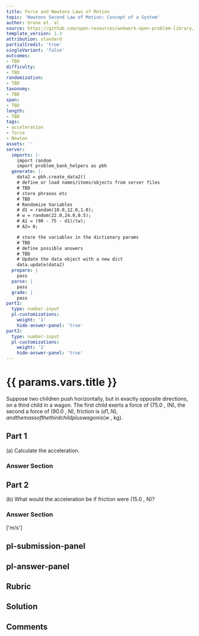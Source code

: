 ```yaml
---
title: Force and Newtons Laws of Motion
topic: 'Newtons Second Law of Motion: Concept of a System'
author: Urone et. al
source: https://github.com/open-resources/webwork-open-problem-library/tree/master/Contrib/BrockPhysics/College_Physics_Urone/4.Dynamics_Force_and_Newtons_Laws_of_Motion/Newtons_Second_Law_of_Motion_Concept_of_a_System/NU_U17-04-03-009.pg
template_version: 1.3
attribution: standard
partialCredit: 'true'
singleVariant: 'false'
outcomes:
- TBD
difficulty:
- TBD
randomization:
- TBD
taxonomy:
- TBD
span:
- TBD
length:
- TBD
tags:
- acceleration
- force
- Newton
assets: ''
server:
  imports: |-
    import random
    import problem_bank_helpers as pbh
  generate: |-
    data2 = pbh.create_data2()
    # define or load names/items/objects from server files
    # TBD
    # store phrases etc
    # TBD
    # Randomize Variables
    # d1 = random(10.0,12.0,1.0);
    # w = random(22.0,24.0,0.5);
    # A1 = (90 - 75 - d1)/(w);
    # A2= 0;

    # store the variables in the dictionary params
    # TBD
    # define possible answers
    # TBD
    # Update the data object with a new dict
    data.update(data2)
  prepare: |
    pass
  parse: |
    pass
  grade: |
    pass
part1:
  type: number-input
  pl-customizations:
    weight: '1'
    hide-answer-panel: 'true'
part2:
  type: number-input
  pl-customizations:
    weight: '1'
    hide-answer-panel: 'true'
---
```


# {{ params.vars.title }} 


Suppose two children push horizontally, but in exactly opposite directions, on a third child in a wagon. The first child exerts a force of (75.0 , (N), the second a force of (90.0 , N), friction is ($d1 , N), and the mass of the third child plus wagon is ($w , kg).

## Part 1 
(a) Calculate the acceleration. 


 ### Answer Section

## Part 2 
(b) What would the acceleration be if friction were (15.0 , N)? 


 ### Answer Section
['m/s']

## pl-submission-panel 


## pl-answer-panel 


## Rubric 


## Solution 


## Comments 


